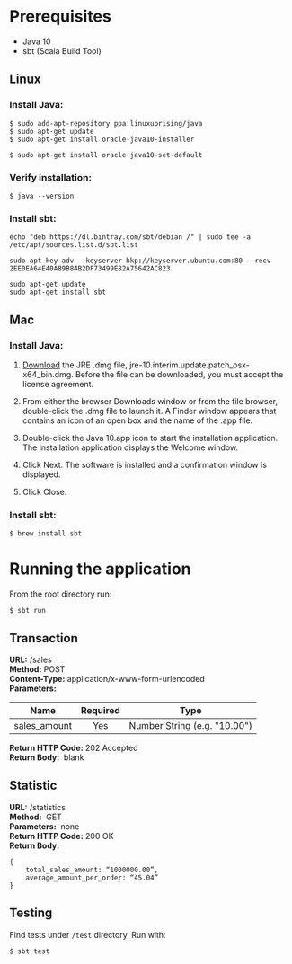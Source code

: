 #  Prerequisites

* Java 10
* sbt (Scala Build Tool)

## Linux
### Install Java:
```
$ sudo add-apt-repository ppa:linuxuprising/java
$ sudo apt-get update
$ sudo apt-get install oracle-java10-installer

$ sudo apt-get install oracle-java10-set-default
```
### Verify installation:
```
$ java --version
```

### Install sbt:
```
echo "deb https://dl.bintray.com/sbt/debian /" | sudo tee -a /etc/apt/sources.list.d/sbt.list

sudo apt-key adv --keyserver hkp://keyserver.ubuntu.com:80 --recv 2EE0EA64E40A89B84B2DF73499E82A75642AC823

sudo apt-get update
sudo apt-get install sbt
```


## Mac

### Install Java:


1. [Download](http://www.oracle.com/technetwork/java/javase/downloads/jre10-downloads-4417026.html) the JRE .dmg file, jre-10.interim.update.patch_osx-x64_bin.dmg.
Before the file can be downloaded, you must accept the license agreement.

2. From either the browser Downloads window or from the file browser, double-click the .dmg file to launch it.
A Finder window appears that contains an icon of an open box and the name of the .app file.

3. Double-click the Java 10.app icon to start the installation application.
The installation application displays the Welcome window.

4. Click Next.
The software is installed and a confirmation window is displayed.

5. Click Close.

### Install sbt:
```
$ brew install sbt
```

# Running the application
From the root directory run:
```
$ sbt run
```

## Transaction
**URL:** /sales  
**Method:** POST  
**Content-Type:** application/x-www-form-urlencoded  
**Parameters:**

|    Name    |    Required    |    Type    |
|------------|:--------------:|------------|
|sales_amount|      Yes       |Number String (e.g. "10.00")|


**Return HTTP Code:​**  202 Accepted  
**Return Body:** ​ blank


## Statistic
**URL:** /statistics  
**Method:** ​ GET  
**Parameters:** ​ none  
**Return HTTP Code:​**​ 200 OK  
**Return Body:**

```
{
	total_sales_amount: “1000000.00”,
	average_amount_per_order: “45.04”
}
```

## Testing
Find tests under `/test` directory. Run with:
```
$ sbt test
```